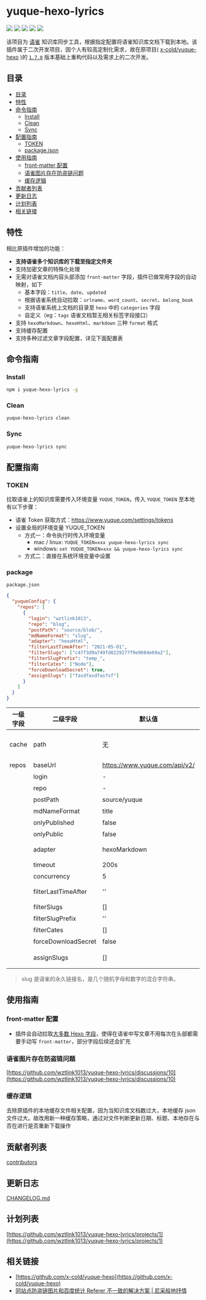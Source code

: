 # yuque-hexo-lyrics

[![](https://img.shields.io/github/package-json/v/wztlink1013/yuque-hexo-lyrics)](https://img.shields.io/github/package-json/v/wztlink1013/yuque-hexo-lyrics) [![](https://github.com/wztlink1013/yuque-hexo-lyrics/actions/workflows/ci.yml/badge.svg)](https://github.com/wztlink1013/yuque-hexo-lyrics/actions/workflows/ci.yml/badge.svg) [![](https://img.shields.io/npm/dt/yuque-hexo-lyrics)](https://www.npmjs.com/package/yuque-hexo-lyrics) [![](https://img.shields.io/badge/powered%20by-wztlink1013-orange)](https://github.com/wztlink1013/yuque-hexo-lyrics) [![](https://img.shields.io/badge/license-MIT-blue.svg)](./LICENSE)

该项目为 [语雀](https://www.yuque.com/) 知识库同步工具，根据指定配置将语雀知识库文档下载到本地。该插件属于二次开发项目，因个人有较高定制化需求，故在原项目( [x-cold/yuque-hexo](https://github.com/x-cold/yuque-hexo) )的 [`1.7.0`](https://www.npmjs.com/package/yuque-hexo/v/1.7.0) 版本基础上重构代码以及需求上的二次开发。

## 目录

- [目录](#目录)
- [特性](#特性)
- [命令指南](#命令指南)
  - [Install](#install)
  - [Clean](#clean)
  - [Sync](#sync)
- [配置指南](#配置指南)
  - [TOKEN](#token)
  - [package.json](#package)
- [使用指南](#使用指南)
  - [front-matter 配置](#front-matter配置)
  - [语雀图片存在防盗链问题](#语雀图片存在防盗链问题)
  - [缓存逻辑](#缓存逻辑)
- [贡献者列表](#贡献者列表)
- [更新日志](#更新日志)
- [计划列表](#计划列表)
- [相关链接](#相关链接)

## 特性

相比原插件增加的功能：

- **支持语雀多个知识库的下载至指定文件夹**
- 支持加密文章的特殊化处理
- 无需对语雀文档内容头部添加 `front-matter` 字段，插件已做常用字段的自动映射，如下
  - 基本字段：`title`、`date`、`updated`
  - 根据语雀系统自动拉取：`urlname`、`word_count`、`secret`、`belong_book`
  - 支持语雀系统上文档的目录至 `hexo` 中的 `categories` 字段
  - 自定义（eg：`tags` 语雀文档暂无相关标签字段接口）
- 支持 `hexoMarkdown`、`hexoHtml`、`markdown` 三种 `format` 格式
- 支持缓存配置
- 支持多种过滤文章字段配置，详见下面配置表

## 命令指南

### Install

```bash
npm i yuque-hexo-lyrics -g
```

### Clean

```bash
yuque-hexo-lyrics clean
```

### Sync

```bash
yuque-hexo-lyrics sync
```

## 配置指南

### TOKEN

拉取语雀上的知识库需要传入环境变量 `YUQUE_TOKEN`，传入 `YUQUE_TOKEN` 至本地有以下步骤：

- 语雀 Token 获取方式：https://www.yuque.com/settings/tokens
- 设置全局的环境变量 YUQUE_TOKEN
  - 方式一：命令执行时传入环境变量
    - mac / linux: `YUQUE_TOKEN=xxx yuque-hexo-lyrics sync`
    - windows: `set YUQUE_TOKEN=xxx && yuque-hexo-lyrics sync`
  - 方式二：直接在系统环境变量中设置

### package

`package.json`

```json
{
  "yuqueConfig": {
    "repos": [
      {
        "login": "wztlink1013",
        "repo": "blog",
        "postPath": "source/blob/",
        "mdNameFormat": "slug",
        "adapter": "hexoHtml",
        "filterLastTimeAfter": "2021-05-01",
        "filterSlugs": ["c47f3d9a749fd0229277f9e9604e69a2"],
        "filterSlugPrefix": "temp_",
        "filterCates": ["Node"],
        "forceDownloadSecret": true,
        "assignSlugs": ["fasdfasdfasfsf"]
      }
    ]
  }
}
```

| 一级字段 | 二级字段 | 默认值 | 描述 |
| --- | --- | --- | --- |
| cache | path | 无 | 缓存文件名，默认不开启缓存（缓存依据是根据文章的标题和更新时间是否一致来做的） |
| repos | baseUrl | https://www.yuque.com/api/v2/ | 语雀 API 地址 |
|  | login | - | 语雀 login (group), 也称为个人路径 |
|  | repo | - | 语雀仓库短名称，也称为语雀知识库路径 |
|  | postPath | source/yuque | 文档同步后生成的路径 |
|  | mdNameFormat | title | 文件名命名方式 (title / slug) |
|  | onlyPublished | false | 只展示已经发布的文章 |
|  | onlyPublic | false | 只展示公开文章 |
|  | adapter | hexoMarkdown | 文档生成格式 (hexoMarkdown/hexoHtml/markdown) |
|  | timeout | 200s | 超时时间 |
|  | concurrency | 5 | 下载文章并发数 |
|  | filterLastTimeAfter | '' | 指定日期后创建的文章不下载(YYYY-MM-DD) |
|  | filterSlugs | [] | 过滤文章指定 slug |
|  | filterSlugPrefix | '' | 按照文章 slug 前缀过滤 |
|  | filterCates | [] | 过滤指定分类下的文章 |
|  | forceDownloadSecret | false | 强制下载加密文章 |
|  | assignSlugs | [] | 指定 slug 不被过滤 优先级高于过滤相关(filter 开头/only 开头)的配置字段 |

> slug 是语雀的永久链接名，是几个随机字母和数字的混合字符串。

## 使用指南

### front-matter 配置

- 插件会自动拉取[大多数 Hexo 字段](#特性)，使得在语雀中写文章不用每次在头部都需要手动写 `front-matter`，部分字段后续还会扩充

### 语雀图片存在防盗链问题

[https://github.com/wztlink1013/yuque-hexo-lyrics/discussions/10](https://github.com/wztlink1013/yuque-hexo-lyrics/discussions/10)

### 缓存逻辑

去除原插件的本地缓存文件相关配置，因为当知识库文档数过大，本地缓存 json 文件过大。故改用新一种缓存策略，通过对文件判断更新日期、标题、本地存在与否在进行是否重新下载操作

## 贡献者列表

[contributors](https://github.com/wztlink1013/yuque-hexo-lyrics/graphs/contributors)

## 更新日志

[CHANGELOG.md](./CHANGELOG.md)

## 计划列表

[https://github.com/wztlink1013/yuque-hexo-lyrics/projects/1](https://github.com/wztlink1013/yuque-hexo-lyrics/projects/1)

## 相关链接

- [https://github.com/x-cold/yuque-hexo](https://github.com/x-cold/yuque-hexo)
- [同站点防盗链图片和百度统计 Referer 不一致的解决方案 | 尼采般地抒情](https://www.wztlink1013.com/blog/ugwagn/)
